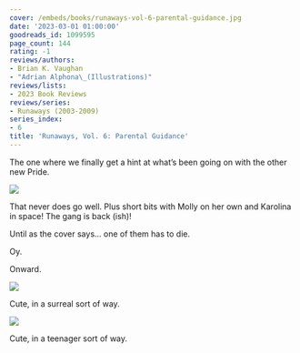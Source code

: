 ```yaml
---
cover: /embeds/books/runaways-vol-6-parental-guidance.jpg
date: '2023-03-01 01:00:00'
goodreads_id: 1099595
page_count: 144
rating: -1
reviews/authors:
- Brian K. Vaughan
- "Adrian Alphona\_(Illustrations)"
reviews/lists:
- 2023 Book Reviews
reviews/series:
- Runaways (2003-2009)
series_index:
- 6
title: 'Runaways, Vol. 6: Parental Guidance'
---
```

The one where we finally get a hint at what’s been going on with the other new Pride. 

![](/embeds/books/attachments/runaways-v6-3469d1.png)

That never does go well. Plus short bits with Molly on her own and Karolina in space! The gang is  back (ish)!

Until as the cover says… one of them has to die. 

Oy. 

Onward. 

<!--more-->

![](/embeds/books/attachments/runaways-v6-c32f72.png)

Cute, in a surreal sort of way. 

![](/embeds/books/attachments/runaways-v6-d4e232.png)

Cute, in a teenager sort of way. 


